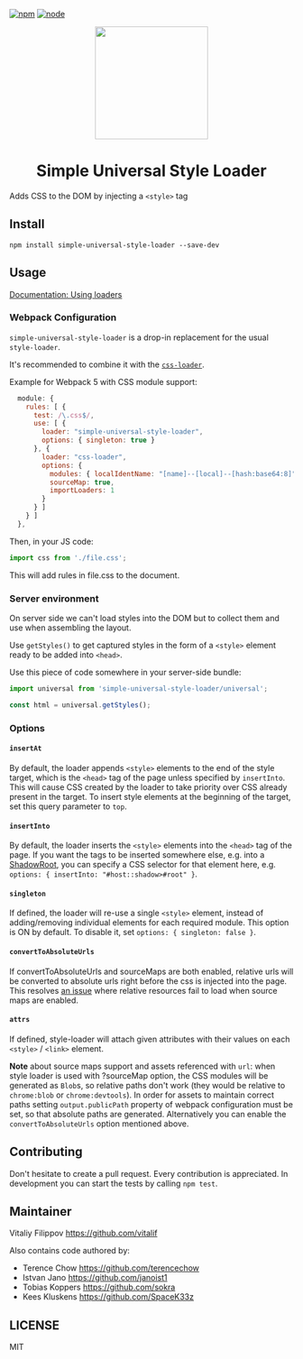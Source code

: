 [![npm][npm]][npm-url]
[![node][node]][node-url]

<div align="center">
  <a href="https://github.com/webpack/webpack">
    <img width="200" height="200"
      src="https://webpack.js.org/assets/icon-square-big.svg">
  </a>
  <h1>Simple Universal Style Loader</h1>
</div>

Adds CSS to the DOM by injecting a `<style>` tag

## Install

```
npm install simple-universal-style-loader --save-dev
```

## Usage

[Documentation: Using loaders](https://webpack.js.org/concepts/loaders/)

### Webpack Configuration

`simple-universal-style-loader` is a drop-in replacement for the usual `style-loader`.

It's recommended to combine it with the [`css-loader`](https://github.com/webpack/css-loader).

Example for Webpack 5 with CSS module support:

```js
  module: {
    rules: [ {
      test: /\.css$/,
      use: [ {
        loader: "simple-universal-style-loader",
        options: { singleton: true }
      }, {
        loader: "css-loader",
        options: {
          modules: { localIdentName: "[name]--[local]--[hash:base64:8]" },
          sourceMap: true,
          importLoaders: 1
        }
      } ]
    } ]
  },
```

Then, in your JS code:

```js
import css from './file.css';
```

This will add rules in file.css to the document.

### Server environment

On server side we can't load styles into the DOM but to collect them and use when assembling the layout.

Use `getStyles()` to get captured styles in the form of a `<style>` element ready to be added into `<head>`.

Use this piece of code somewhere in your server-side bundle:

```js
import universal from 'simple-universal-style-loader/universal';

const html = universal.getStyles();
```

### Options

#### `insertAt`

By default, the loader appends `<style>` elements to the end of the style target, which is the
`<head>` tag of the page unless specified by `insertInto`. This will cause CSS created by the loader
to take priority over CSS already present in the target. To insert style elements at the beginning
of the target, set this query parameter to `top`.

#### `insertInto`

By default, the loader inserts the `<style>` elements into the `<head>` tag of the page. If you
want the tags to be inserted somewhere else, e.g. into a [ShadowRoot](https://developer.mozilla.org/en-US/docs/Web/API/ShadowRoot),
you can specify a CSS selector for that element here, e.g. `options: { insertInto: "#host::shadow>#root" }`.

#### `singleton`

If defined, the loader will re-use a single `<style>` element, instead of adding/removing individual
elements for each required module. This option is ON by default. To disable it, set `options: { singleton: false }`.

#### `convertToAbsoluteUrls`

If convertToAbsoluteUrls and sourceMaps are both enabled, relative urls will be converted to absolute
urls right before the css is injected into the page. This resolves [an issue](https://github.com/webpack/style-loader/pull/96)
where relative resources fail to load when source maps are enabled.

#### `attrs`

If defined, style-loader will attach given attributes with their values on each `<style>` / `<link>` element.

**Note** about source maps support and assets referenced with `url`: when style loader is used with ?sourceMap
option, the CSS modules will be generated as `Blob`s, so relative paths don't work (they would be relative to
`chrome:blob` or `chrome:devtools`). In order for assets to maintain correct paths setting `output.publicPath`
property of webpack configuration must be set, so that absolute paths are generated. Alternatively you can
enable the `convertToAbsoluteUrls` option mentioned above.

## Contributing

Don't hesitate to create a pull request. Every contribution is appreciated. In development you can start the
tests by calling `npm test`.

## Maintainer

Vitaliy Filippov https://github.com/vitalif

Also contains code authored by:
- Terence Chow https://github.com/terencechow
- Istvan Jano https://github.com/janoist1
- Tobias Koppers https://github.com/sokra
- Kees Kluskens https://github.com/SpaceK33z

## LICENSE

MIT

[npm]: https://img.shields.io/npm/v/simple-universal-style-loader.svg
[npm-url]: https://npmjs.com/package/simple-universal-style-loader

[node]: https://img.shields.io/node/v/simple-universal-style-loader.svg
[node-url]: https://nodejs.org
